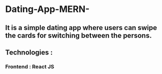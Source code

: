 # Dating-App-MERN-

## It is a simple dating app where users can swipe the cards for switching between the persons.

## Technologies :

### Frontend : React JS
